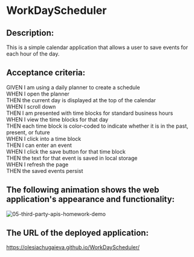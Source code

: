 # WorkDayScheduler

## Description:
This is a simple calendar application that allows a user to save events for each hour of the day.
</br>

## Acceptance criteria:
GIVEN I am using a daily planner to create a schedule </br>
WHEN I open the planner </br>
THEN the current day is displayed at the top of the calendar </br>
WHEN I scroll down </br>
THEN I am presented with time blocks for standard business hours </br>
WHEN I view the time blocks for that day </br>
THEN each time block is color-coded to indicate whether it is in the past, present, or future </br>
WHEN I click into a time block </br>
THEN I can enter an event </br>
WHEN I click the save button for that time block </br>
THEN the text for that event is saved in local storage </br>
WHEN I refresh the page </br>
THEN the saved events persist </br>


## The following animation shows the web application's appearance and functionality: 

![05-third-party-apis-homework-demo](https://user-images.githubusercontent.com/106128434/177823834-3288b49e-3564-47ed-b958-e1593efdaf1f.gif)



## The URL of the deployed application: 
https://olesiachugaieva.github.io/WorkDayScheduler/
